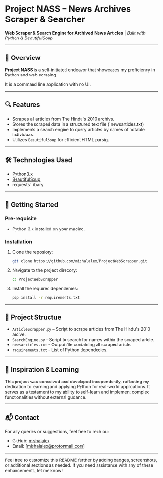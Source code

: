 # Project NASS – News Archives Scraper & Searcher

**Web Scraper & Search Engine for Archived News Articles** | *Built with Python & BeautifulSoup*

---

## 📌 Overview
**Project NASS** is a self-initiated endeavor that showcases my proficiency in Python and web scraping. 

It is a command line application with no UI.

---

## 🔍 Features
- Scrapes all articles from The Hindu's 2010 archivs.
- Stores the scraped data in a structured text file (`newsarticles.txt)
- Implements a search engine to query articles by names of notable individuas.
- Utilizes `BeautifulSoup` for efficient HTML parsig.

---

## 🛠️ Technologies Used
- Python3.x
- [BeautifulSoup](https://www.crummy.com/software/BeautifulSoup/bs4/dc/)
- requests` libary

---

## 🚀 Getting Started

### Pre-requisite

- Python 3.x installed on your macine.

### Installation
1. Clone the reposiory:
   ```bash
   git clone https://github.com/mishalalex/ProjectWebScrapper.git
   ```

2. Navigate to the project direcory:
   ```bash
   cd ProjectWebScrapper
   ```

3. Install the required dependenies:
   ```bash
   pip install -r requirements.txt
   ```


---

## 📂 Project Structue

- `ArticleScrapper.py` – Script to scrape articles from The Hindu's 2010 arcive.
- `SearchEngine.py` – Script to search for names within the scraped artcle.
- `newsarticles.txt` – Output file containing all scraped artcle.
- `requirements.txt` – List of Python dependecies.

---

## 🧠 Inspiration & Learning

This project was conceived and developed independently, reflecting my dedication to learning and applying Python for real-world applications. 
It serves as a testament to my ability to self-learn and implement complex functionalities without external gudance.

---

## 📬 Contact

For any queries or suggestions, feel free to rech ou:

- GitHub: [mishalalex](https://github.com/misalaex)
- Email: [mishalalex@protonmail.com]

---

Feel free to customize this README further by adding badges, screenshots, or additional sections as needed. If you need assistance with any of these enhancements, let me know! 
